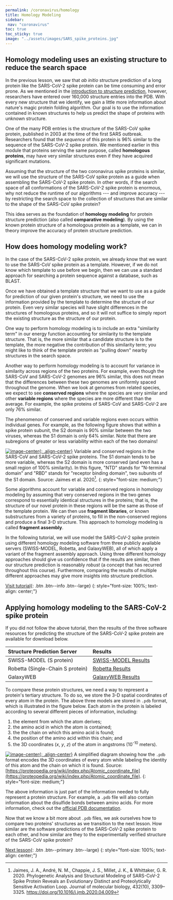 ```yaml
---
permalink: /coronavirus/homology
title: Homology Modeling
sidebar:
 nav: "coronavirus"
toc: true
toc_sticky: true
image: "../assets/images/SARS_spike_proteins.jpg"
---
```


## Homology modeling uses an existing structure to reduce the search space

In the previous lesson, we saw that *ab initio* structure prediction of a long protein like the SARS-CoV-2 spike protein can be time consuming and error prone. As we mentioned in the [introduction to structure prediction](structure_intro), however, researchers have entered over 160,000 structure entries into the PDB.  With every new structure that we identify, we gain a little more information about nature's magic protein folding algorithm. Our goal is to use the information contained in known structures to help us predict the shape of proteins with unknown structure.

One of the many PDB entries is the structure of the SARS-CoV spike protein, published in 2003 at the time of the first SARS outbreak. Researchers found that the *sequence* of this protein is 96% similar to the sequence of the SARS-CoV-2 spike protein. We mentioned earlier in this module that proteins serving the same purpose, called **homologous proteins**, may have very similar structures even if they have acquired significant mutations.

Assuming that the structure of the two coronavirus spike proteins is similar, we will use the structure of the SARS-CoV spike protein as a guide when assembling the SARS-CoV-2 spike protein. In other words, if the search space of all conformations of the SARS-CoV-2 spike protein is enormous, why not reduce the runtime of our algorithms --- and improve accuracy --- by restricting the search space to the collection of structures that are similar to the shape of the SARS-CoV spike protein?

This idea serves as the foundation of **homology modeling** for protein structure prediction (also called **comparative modeling**). By using the known protein structure of a homologous protein as a template, we can in theory improve the accuracy of protein structure prediction.

## How does homology modeling work?

In the case of the SARS-CoV-2 spike protein, we already know that we want to use the SARS-CoV spike protein as a template. However, if we do not know which template to use before we begin, then we can use a standard approach for searching a protein sequence against a database, such as BLAST.

Once we have obtained a template structure that we want to use as a guide for prediction of our given protein's structure, we need to use the information provided by the template to determine the structure of our protein. Even very similar species will have slight differences in the structures of homologous proteins, and so it will not suffice to simply report the existing structure as the structure of our protein.

One way to perform homology modeling is to include an extra "similarity term" in our energy function accounting for similarity to the template structure. That is, the more similar that a candidate structure is to the template, the more negative the contribution of this similarity term; you might like to think of the template protein as "pulling down" nearby structures in the search space.

Another way to perform homology modeling is to account for variance in similarity across regions of the two proteins. For example, even though the SARS-CoV and SARS-CoV-2 genomes are 96% similar, this does not mean that the differences between these two genomes are uniformly spaced throughout the genome. When we look at genomes from related species, we expect to see **conserved regions** where the species are very similar and other **variable regions** where the species are more different than the average. For example, the spike proteins of SARS-CoV and SARS-CoV-2 are only 76% similar.

The phenomenon of conserved and variable regions even occurs within individual genes. For example, as the following figure shows that within a spike protein subunit, the S2 domain is 90% similar between the two viruses, whereas the S1 domain is only 64% similar. Note that there are subregions of greater or less variability within each of the two domains!

[![image-center](../assets/images/600px/spike_protein_similarity.png){: .align-center}](../assets/images/spike_protein_similarity.png)
Variable and conserved regions in the SARS-CoV and SARS-CoV-2 spike proteins. The S1 domain tends to be more variable, whereas the S2 domain is more conserved (and even has a small region of 100% similarity). In this figure, "NTD" stands for "N-terminal domain" and "RBD" stands for "receptor binding domain", two subunits of the S1 domain. Source: Jaimes et al. 2020[^Jaimes].
{: style="font-size: medium;"}

Some algorithms account for variable and conserved regions in homology modeling by assuming that very conserved regions in the two genes correspond to essentially identical structures in the proteins; that is, the structure of our novel protein in these regions will be the same as those of the template protein. We can then use **fragment libraries**, or known substructures from a variety of proteins, to fill in the non-conserved regions and produce a final 3-D structure. This approach to homology modeling is called **fragment assembly**.

In the following tutorial, we will use model the SARS-CoV-2 spike protein using different homology modeling software from three publicly available servers (SWISS-MODEL, Robetta, and GalaxyWEB), all of which apply a variant of the fragment assembly approach. Using three different homology approaches should give us confidence that if the results are similar, then our structure prediction is reasonably *robust* (a concept that has recurred throughout this course). Furthermore, comparing the results of multiple different approaches may give more insights into structure prediction.

[Visit tutorial](tutorial_homology){: .btn .btn--info .btn--large}
{: style="font-size: 100%; text-align: center;"}

## Applying homology modeling to the SARS-CoV-2 spike protein

If you did not follow the above tutorial, then the results of the three software resources for predicting the structure of the SARS-CoV-2 spike protein are available for download below.

|Structure Prediction Server|Results|
|:--------------------------|:------|
|SWISS-MODEL (S protein)|[SWISS-MODEL Results](../_pages/coronavirus/files/SWISS_Model.zip)|
|Robetta (Single-Chain S protein)|[Robetta Results](../_pages/coronavirus/files/Robetta_Model.zip)|
|GalaxyWEB|[GalaxyWEB Results](../_pages/coronavirus/files/GalaxyWEB_Models.zip)|

To compare these protein structures, we need a way to represent a protein's tertiary structure. To do so, we store the 3-D spatial coordinates of every atom in the protein. The above three models are stored in `.pdb` format, which is illustrated in the figure below. Each atom in the protein is labeled according to several different pieces of information, including:

1. the element from which the atom derives;
2. the amino acid in which the atom is contained;
3. the the chain on which this amino acid is found;
4. the position of the amino acid within this chain; and
5. the 3D coordinates (*x*, *y*, *z*) of the atom in angstroms (10<sup>-10</sup> meters).

[![image-center](../assets/images/600px/simplifiedPDB.png){: .align-center}](../assets/images/simplifiedPDB.png)
A simplified diagram showing how the `.pdb` format encodes the 3D coordinates of every atom while labeling the identity of this atom and the chain on which it is found. Source: [https://proteopedia.org/wiki/index.php/Atomic_coordinate_file](https://proteopedia.org/wiki/index.php/Atomic_coordinate_file).
{: style="font-size: medium;"}

The above information is just part of the information needed to fully represent a protein structure. For example, a `.pdb` file will also contain information about the disulfide bonds between amino acids. For more information, check out the [official PDB documentation](http://www.wwpdb.org/documentation/file-format).

Now that we know a bit more about `.pdb` files, we ask ourselves how to compare two proteins' structures as we transition to the next lesson. How similar are the software predictions of the SARS-CoV-2 spike protein to each other, and how similar are they to the experimentally verified structure of the SARS-CoV spike protein?

[Next lesson](accuracy){: .btn .btn--primary .btn--large}
{: style="font-size: 100%; text-align: center;"}

[^score]: Movaghar, A. F., Launay, G., Schbath, S., Gibrat, J. F., & Rodolphe, F. 2012. Statistical significance of threading scores. Journal of computational biology : a journal of computational molecular cell biology, 19(1), 13–29. https://doi.org/10.1089/cmb.2011.0236

[^tasser]: Roy, A., Kucukural, A., Zhang, Y. 2010. I-TASSER: a unified platform for automated protein structure and function prediction. Nat Protoc, 5(4), 725-738. https://doi.org/10.1038/nprot.2010.5.

[^Jaimes]: Jaimes, J. A., André, N. M., Chappie, J. S., Millet, J. K., & Whittaker, G. R. 2020. Phylogenetic Analysis and Structural Modeling of SARS-CoV-2 Spike Protein Reveals an Evolutionary Distinct and Proteolytically Sensitive Activation Loop. Journal of molecular biology, 432(10), 3309–3325. https://doi.org/10.1016/j.jmb.2020.04.009
